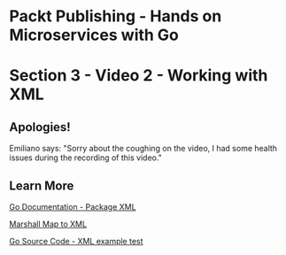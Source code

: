 # Packt Publishing - Hands on Microservices with Go
# Section 3 - Video 2 - Working with XML

## Apologies!

Emiliano says: "Sorry about the coughing on the video, I had some health issues during the recording of this video."

## Learn More

[Go Documentation - Package XML](https://golang.org/pkg/encoding/xml/)

[Marshall Map to XML](https://stackoverflow.com/questions/30928770/marshall-map-to-xml-in-go)

[Go Source Code - XML example test](https://golang.org/src/encoding/xml/example_test.go)


